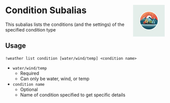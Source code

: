 <h1>Condition Subalias<img align="right" src="../../../Data/images/main.png" width="100px"></h1>

This subalias lists the conditions (and the settings) of the specified condition type

## Usage
`!weather list condition [water/wind/temp] <condition name>`

- `water/wind/temp`
    - Required
    - Can only be water, wind, or temp
- `condition name`
    - Optional
    - Name of condition specified to get specific details